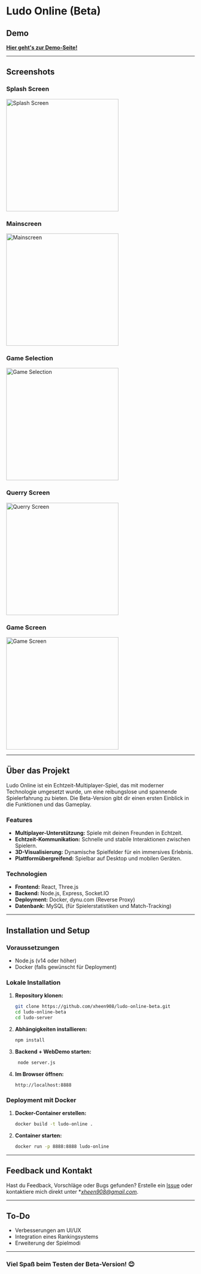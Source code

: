 ﻿# Ludo Online (Beta)

## Demo
[**Hier geht's zur Demo-Seite!**](https://game.ludo.x3.dynu.com/)

---

## Screenshots

### Splash Screen
<img src="images/splashscreen.png" alt="Splash Screen" width="300"/>

### Mainscreen
<img src="images/mainscreen.png" alt="Mainscreen" width="300"/>

### Game Selection
<img src="images/gameselection.png" alt="Game Selection" width="300"/>

### Querry Screen
<img src="images/querryscreen.png" alt="Querry Screen" width="300"/>

### Game Screen
<img src="images/gamescreen.png" alt="Game Screen" width="300"/>

---

## Über das Projekt

Ludo Online ist ein Echtzeit-Multiplayer-Spiel, das mit moderner Technologie umgesetzt wurde, um eine reibungslose und spannende Spielerfahrung zu bieten. Die Beta-Version gibt dir einen ersten Einblick in die Funktionen und das Gameplay.

### Features
- **Multiplayer-Unterstützung:** Spiele mit deinen Freunden in Echtzeit.
- **Echtzeit-Kommunikation:** Schnelle und stabile Interaktionen zwischen Spielern.
- **3D-Visualisierung:** Dynamische Spielfelder für ein immersives Erlebnis.
- **Plattformübergreifend:** Spielbar auf Desktop und mobilen Geräten.

### Technologien
- **Frontend:** React, Three.js
- **Backend:** Node.js, Express, Socket.IO
- **Deployment:** Docker, dynu.com (Reverse Proxy)
- **Datenbank:** MySQL (für Spielerstatistiken und Match-Tracking)

---

## Installation und Setup

### Voraussetzungen
- Node.js (v14 oder höher)
- Docker (falls gewünscht für Deployment)

### Lokale Installation
1. **Repository klonen:**
   ```bash
   git clone https://github.com/xheen908/ludo-online-beta.git
   cd ludo-online-beta
   cd ludo-server
   ```

2. **Abhängigkeiten installieren:**
   ```bash
   npm install
   ```

3. **Backend + WebDemo starten:**
   ```bash
    node server.js
   ```

4. **Im Browser öffnen:**
   ```
   http://localhost:8888
   ```

### Deployment mit Docker
1. **Docker-Container erstellen:**
   ```bash
   docker build -t ludo-online .
   ```

2. **Container starten:**
   ```bash
   docker run -p 8888:8888 ludo-online
   ```

---

## Feedback und Kontakt

Hast du Feedback, Vorschläge oder Bugs gefunden? Erstelle ein [Issue](https://github.com/dein-repository/ludo-online/issues) oder kontaktiere mich direkt unter **xheen908@gmail.com*.

---

## To-Do
- Verbesserungen am UI/UX
- Integration eines Rankingsystems
- Erweiterung der Spielmodi

---

### Viel Spaß beim Testen der Beta-Version! 😊
